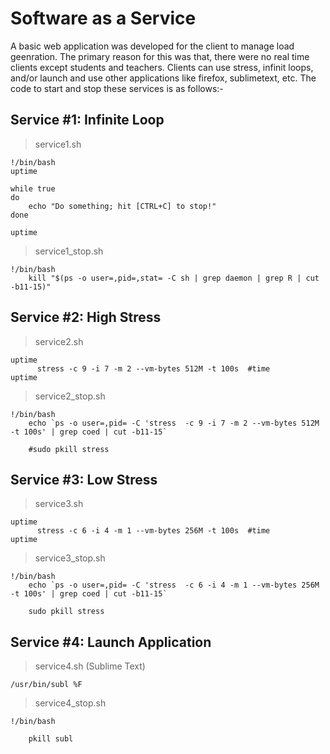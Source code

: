 # Software as a Service
A basic web application was developed for the client to manage load geenration. 
The primary reason for this was that, there were no real time clients except students and teachers. 
Clients can use stress, infinit loops, and/or launch and use other applications like firefox, sublimetext, etc.
The code to start and stop these services is as follows:-

## Service #1: Infinite Loop
>service1.sh

```
!/bin/bash
uptime

while true
do
	echo "Do something; hit [CTRL+C] to stop!"
done

uptime
```

>service1_stop.sh

```
!/bin/bash
	kill "$(ps -o user=,pid=,stat= -C sh | grep daemon | grep R | cut -b11-15)"
```
##  Service #2: High Stress
> service2.sh

```
uptime
      stress -c 9 -i 7 -m 2 --vm-bytes 512M -t 100s  #time
uptime
```

>service2_stop.sh

```
!/bin/bash
	echo `ps -o user=,pid= -C 'stress  -c 9 -i 7 -m 2 --vm-bytes 512M -t 100s' | grep coed | cut -b11-15`
	
	#sudo pkill stress
```

##  Service #3: Low Stress
> service3.sh

```
uptime
      stress -c 6 -i 4 -m 1 --vm-bytes 256M -t 100s  #time
uptime
```

>service3_stop.sh

```
!/bin/bash
	echo `ps -o user=,pid= -C 'stress  -c 6 -i 4 -m 1 --vm-bytes 256M -t 100s' | grep coed | cut -b11-15`
	
	sudo pkill stress
```

## Service #4: Launch Application
>service4.sh (Sublime Text)

```
/usr/bin/subl %F
```

>service4_stop.sh

```
!/bin/bash

	pkill subl
```
